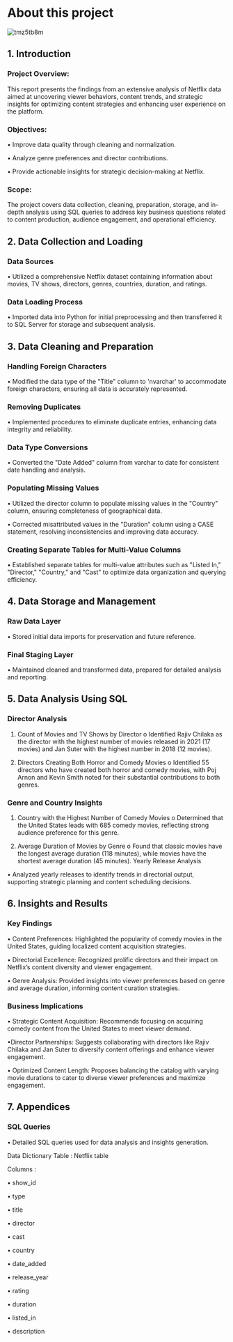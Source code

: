 # About this project
![tmz5tb8m](https://github.com/user-attachments/assets/92ced536-635b-46ee-b4de-c60b30b89f39)

## 1. Introduction
### Project Overview: 
This report presents the findings from an extensive analysis of Netflix data aimed at uncovering viewer behaviors, content trends, and strategic insights for optimizing content strategies and enhancing user experience on the platform.

### Objectives:
•	Improve data quality through cleaning and normalization.

•	Analyze genre preferences and director contributions.

•	Provide actionable insights for strategic decision-making at Netflix.

### Scope: 
The project covers data collection, cleaning, preparation, storage, and in-depth analysis using SQL queries to address key business questions related to content production, audience engagement, and operational efficiency.

## 2. Data Collection and Loading
### Data Sources
•	Utilized a comprehensive Netflix dataset containing information about movies, TV shows, directors, genres, countries, duration, and ratings.
### Data Loading Process
•	Imported data into Python for initial preprocessing and then transferred it to SQL Server for storage and subsequent analysis.

## 3. Data Cleaning and Preparation
### Handling Foreign Characters
•	Modified the data type of the "Title" column to 'nvarchar' to accommodate foreign characters, ensuring all data is accurately represented.

### Removing Duplicates
•	Implemented procedures to eliminate duplicate entries, enhancing data integrity and reliability.

### Data Type Conversions
•	Converted the "Date Added" column from varchar to date for consistent date handling and analysis.

### Populating Missing Values
•	Utilized the director column to populate missing values in the "Country" column, ensuring completeness of geographical data.

•	Corrected misattributed values in the "Duration" column using a CASE statement, resolving inconsistencies and improving data accuracy.

### Creating Separate Tables for Multi-Value Columns
•	Established separate tables for multi-value attributes such as "Listed In," "Director," "Country," and "Cast" to optimize data organization and querying efficiency.

## 4. Data Storage and Management
### Raw Data Layer
•	Stored initial data imports for preservation and future reference.
### Final Staging Layer
•	Maintained cleaned and transformed data, prepared for detailed analysis and reporting.

## 5. Data Analysis Using SQL
### Director Analysis
1.	Count of Movies and TV Shows by Director
o	Identified Rajiv Chilaka as the director with the highest number of movies released in 2021 (17 movies) and Jan Suter with the highest number in 2018 (12 movies).

2.	Directors Creating Both Horror and Comedy Movies
o	Identified 55 directors who have created both horror and comedy movies, with Poj Arnon and Kevin Smith noted for their substantial contributions to both genres.

### Genre and Country Insights
1.	Country with the Highest Number of Comedy Movies
o	Determined that the United States leads with 685 comedy movies, reflecting strong audience preference for this genre.

2.	Average Duration of Movies by Genre
o	Found that classic movies have the longest average duration (118 minutes), while movies have the shortest average duration (45 minutes).
Yearly Release Analysis

•	Analyzed yearly releases to identify trends in directorial output, supporting strategic planning and content scheduling decisions.

## 6. Insights and Results
### Key Findings
•	Content Preferences: Highlighted the popularity of comedy movies in the United States, guiding localized content acquisition strategies.

•	Directorial Excellence: Recognized prolific directors and their impact on Netflix’s content diversity and viewer engagement.

•	Genre Analysis: Provided insights into viewer preferences based on genre and average duration, informing content curation strategies.

### Business Implications
•	Strategic Content Acquisition: Recommends focusing on acquiring comedy content from the United States to meet viewer demand.

•Director Partnerships: Suggests collaborating with directors like Rajiv Chilaka and Jan Suter to diversify content offerings and enhance viewer engagement.

•	Optimized Content Length: Proposes balancing the catalog with varying movie durations to cater to diverse viewer preferences and maximize engagement.

## 7. Appendices
### SQL Queries
•	Detailed SQL queries used for data analysis and insights generation.

Data Dictionary
Table : Netflix table

Columns :

•	show_id

•	type

•	title

•	director

•	cast

•	country

•	date_added

•	release_year

•	rating

•	duration

•	listed_in

•	description





